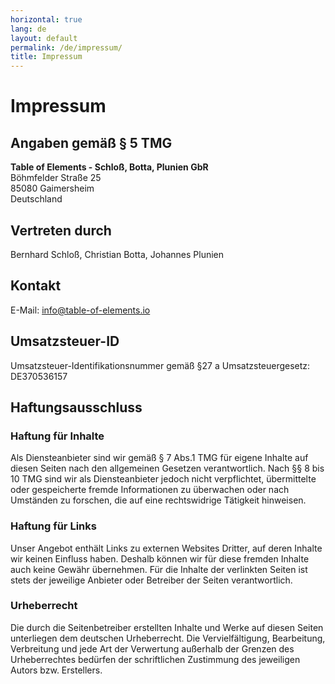 ```yaml
---
horizontal: true
lang: de
layout: default
permalink: /de/impressum/
title: Impressum
---
```


# Impressum

## Angaben gemäß § 5 TMG

**Table of Elements - Schloß, Botta, Plunien GbR**\
Böhmfelder Straße 25\
85080 Gaimersheim\
Deutschland

## Vertreten durch
Bernhard Schloß, Christian Botta, Johannes Plunien

## Kontakt
E-Mail: info@table-of-elements.io

## Umsatzsteuer-ID

Umsatzsteuer-Identifikationsnummer gemäß §27 a Umsatzsteuergesetz: DE370536157

## Haftungsausschluss

### Haftung für Inhalte
Als Diensteanbieter sind wir gemäß § 7 Abs.1 TMG für eigene Inhalte auf diesen Seiten nach den allgemeinen Gesetzen verantwortlich. Nach §§ 8 bis 10 TMG sind wir als Diensteanbieter jedoch nicht verpflichtet, übermittelte oder gespeicherte fremde Informationen zu überwachen oder nach Umständen zu forschen, die auf eine rechtswidrige Tätigkeit hinweisen.

### Haftung für Links
Unser Angebot enthält Links zu externen Websites Dritter, auf deren Inhalte wir keinen Einfluss haben. Deshalb können wir für diese fremden Inhalte auch keine Gewähr übernehmen. Für die Inhalte der verlinkten Seiten ist stets der jeweilige Anbieter oder Betreiber der Seiten verantwortlich.

### Urheberrecht
Die durch die Seitenbetreiber erstellten Inhalte und Werke auf diesen Seiten unterliegen dem deutschen Urheberrecht. Die Vervielfältigung, Bearbeitung, Verbreitung und jede Art der Verwertung außerhalb der Grenzen des Urheberrechtes bedürfen der schriftlichen Zustimmung des jeweiligen Autors bzw. Erstellers.
